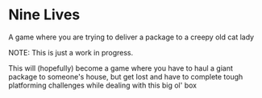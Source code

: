 # Nine Lives
A game where you are trying to deliver a package to a creepy old cat lady

NOTE: This is just a work in progress.

This will (hopefully) become a game where you have to haul a giant package to someone's house, but get lost and have to complete tough platforming challenges while dealing with this big ol' box
